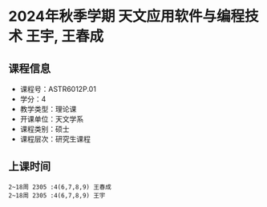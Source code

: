 # 2024年秋季学期 天文应用软件与编程技术 王宇, 王春成






## 课程信息

- 课程号：ASTR6012P.01
- 学分：4
- 教学类型：理论课
- 开课单位：天文学系
- 课程类别：硕士
- 课程层次：研究生课程

## 上课时间

```
2~18周 2305 :4(6,7,8,9) 王春成
2~18周 2305 :4(6,7,8,9) 王宇
```

